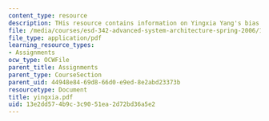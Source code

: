 ```yaml
---
content_type: resource
description: THis resource contains information on Yingxia Yang's bias.
file: /media/courses/esd-342-advanced-system-architecture-spring-2006/13e2dd574b9c3c9051ea2d72bd36a5e2_yingxia.pdf
file_type: application/pdf
learning_resource_types:
- Assignments
ocw_type: OCWFile
parent_title: Assignments
parent_type: CourseSection
parent_uid: 44948e84-69d8-66d0-e9ed-8e2abd23373b
resourcetype: Document
title: yingxia.pdf
uid: 13e2dd57-4b9c-3c90-51ea-2d72bd36a5e2
---
```

